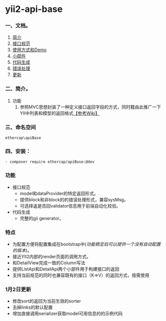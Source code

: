 # yii2-api-base

### 一、文档。

1. [简介](docs/简介.md)
2. [接口规范](docs/接口规范.md)
2. [使用方式和Demo](docs/使用方式和Demo.md)
2. [小部件](docs/小部件.md)
2. [代码生成](docs/代码生成.md)
2. [错误处理](docs/错误处理.md)
2. [更新](docs/更新.md)

### 二、简介。

1. 功能
    1. 参照MVC思想封装了一种定义接口返回字段的方式，同时籍由此推广一下YII中列表和模型的返回格式[【参考Wiki】](https://c.ethercap.com/pages/viewpage.action?pageId=24019061)

### 三、命名空间

```
ethercap\apiBase
```

### 四、安装：

```
- composer require ethercap/apiBase:@dev
```

### 功能

- 接口规范
    - model和dataProvider的特定返回形式。
    - 提供block和非block的的错误处理形式，兼容sysMsg。
    - 可选择返是否回validator信息用于前端自动化校验。
- 代码生成
    - 完整的gii generator。

### 特点

- 为配置方便将配置集成在bootstrap中(_功能稳定后可以提供一个没有自动配置的版本_)。
- 接近YII2内部的render页面的调用方式。
- 和DetailView完成一致的Column写法
- 提供ListApi和DetailApi两个小部件用于构建接口的返回
- 支持当前规范的同时也兼容既有的接口（K=>V）的返回方式，按需使用

### 1月2日更新
- 修改sort的返回为当前生效的sorter
- 去掉links的默认配置
- 增加直接调用serializer获取model可用信息的的示例代码


